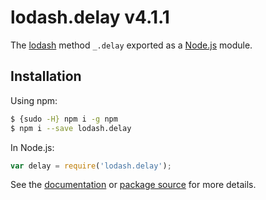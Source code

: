 # lodash.delay v4.1.1

The [lodash](https://lodash.com/) method `_.delay` exported as a [Node.js](https://nodejs.org/) module.

## Installation

Using npm:
```bash
$ {sudo -H} npm i -g npm
$ npm i --save lodash.delay
```

In Node.js:
```js
var delay = require('lodash.delay');
```

See the [documentation](https://lodash.com/docs#delay) or [package source](https://github.com/lodash/lodash/blob/4.1.1-npm-packages/lodash.delay) for more details.
